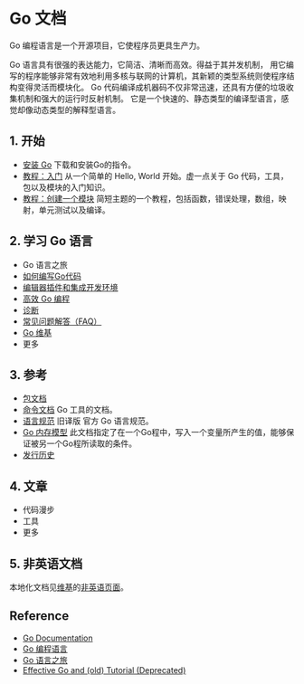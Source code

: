 # Go 文档
Go 编程语言是一个开源项目，它使程序员更具生产力。

Go 语言具有很强的表达能力，它简洁、清晰而高效。得益于其并发机制， 用它编写的程序能够非常有效地利用多核与联网的计算机，其新颖的类型系统则使程序结构变得灵活而模块化。 Go 代码编译成机器码不仅非常迅速，还具有方便的垃圾收集机制和强大的运行时反射机制。 它是一个快速的、静态类型的编译型语言，感觉却像动态类型的解释型语言。
## 1. 开始
- [安装 Go](https://golang.org/doc/install)
  下载和安装Go的指令。
- [教程：入门](https://golang.org/doc/tutorial/getting-started.html)
  从一个简单的 Hello, World 开始。虚一点关于 Go 代码，工具，包以及模块的入门知识。 
- [教程：创建一个模块](https://golang.org/doc/tutorial/create-module.html)
  简短主题的一个教程，包括函数，错误处理，数组，映射，单元测试以及编译。
## 2. 学习 Go 语言
- Go 语言之旅
- [如何编写Go代码](https://golang.org/doc/code.html)
- [编辑器插件和集成开发环境](https://golang.org/doc/editors.html)
- [高效 Go 编程](https://golang.org/doc/effective_go.html)
- [诊断](https://golang.org/doc/diagnostics.html)
- [常见问题解答（FAQ）](https://golang.org/doc/faq)
- [Go 维基](https://golang.org/wiki)
- 更多
## 3. 参考
- [包文档](https://golang.org/pkg/)
- [命令文档](https://golang.org/doc/cmd)
Go 工具的文档。
- [语言规范](https://golang.org/ref/spec)
旧译版 官方 Go 语言规范。
- [Go 内存模型](https://golang.org/ref/mem)
此文档指定了在一个Go程中，写入一个变量所产生的值，能够保证被另一个Go程所读取的条件。
- [发行历史](https://golang.org/doc/devel/release.html)
## 4. 文章
- 代码漫步
- 工具
- 更多
## 5. 非英语文档
本地化文档见[维基](https://golang.org/wiki)的[非英语页面](https://golang.org/wiki/NonEnglish)。

## Reference
- [Go Documentation](https://golang.org/doc/)
- [Go 编程语言](https://go-zh.org/doc/)
- [Go 语言之旅](https://tour.go-zh.org/)
- [Effective Go and (old) Tutorial (Deprecated)](http://code.google.com/p/ac-me/downloads/detail?name=fango.pdf)
